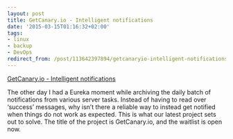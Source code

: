 ```yaml
---
layout: post
title: GetCanary.io - Intelligent notifications
date: '2015-03-15T01:16:32+02:00'
tags:
- linux
- backup
- DevOps
redirect_from: /post/113642397894/getcanaryio-intelligent-notifications
---
```


[GetCanary.io - Intelligent notifications](http://getcanary.io/)

The other day I had a Eureka moment while archiving the daily batch of notifications from various server tasks. Instead of having to read over ‘success’ messages, why isn’t there a reliable way to instead get notified when things do not work as expected. This is what our latest project sets out to solve. The title of the project is GetCanary.io, and the waitlist is open now.
